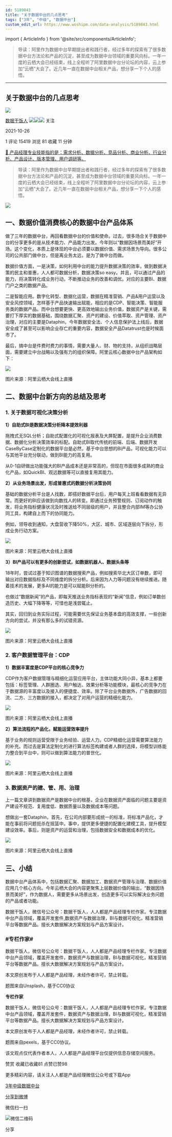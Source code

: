 ```yaml
---
id: 5189843
title: "关于数据中台的几点思考"
tags: ["3年", "中级", "数据中台"]
custom_edit_url: https://www.woshipm.com/data-analysis/5189843.html
---
```

import { ArticleInfo } from '@site/src/components/ArticleInfo';

<ArticleInfo
    author="数据干饭人"
    authorLink="https://www.woshipm.com/u/850132"
    published="2021-10-26"
    views={15419}
    comments={1}
    collects={81}
/>

> 导读：阿里作为数据中台早期提出者和践行者，经过多年的探索有了很多数据中台方法论和产品的沉淀，甚至成为数据中台领域的重要风向标。一年一度的云栖大会已经结束，线上全程听了阿里数据中台分论坛的内容，云上参加“云栖”大会了。近几年一直在数据中台相关产品，想分享一下个人的感悟。

---

## 关于数据中台的几点思考

[![](https://image.woshipm.com/wp-files/2021/09/cOGve0gK4PPmNSNMsXSG.jpg!/both/72x72)](https://www.woshipm.com/u/850132)

[数据干饭人](https://www.woshipm.com/u/850132) ![](https://static.woshipm.com/tag/1121_1@2x.png)![](https://static.woshipm.com/tag/2103_1@2x.png)![](https://static.woshipm.com/tag/2104_1@2x.png) 关注

2021-10-26

1 评论 15419 浏览 81 收藏 11 分钟

[🔗 产品经理专业技能指的是：需求分析、数据分析、竞品分析、商业分析、行业分析、产品设计、版本管理、用户调研等。](https://ke.qidianla.com/courses/90pm)

> 导读：阿里作为数据中台早期提出者和践行者，经过多年的探索有了很多数据中台方法论和产品的沉淀，甚至成为数据中台领域的重要风向标。一年一度的云栖大会已经结束，线上全程听了阿里数据中台分论坛的内容，云上参加“云栖”大会了。近几年一直在数据中台相关产品，想分享一下个人的感悟。

![](https://image.woshipm.com/wp-files/2021/10/oqlCfzWHV60nnc75SlP5.jpg)

## 一、数据价值消费核心的数据中台产品体系

做了三年的数据中台，再回看数据中台的价值和使命。过去，很多场合关于数据中台的分享更多的是从技术能力、产品能力出发。今年则以“数据因场景而美好”开场。这个变化，本质上是体现的中台必须要以数据价值、需求场景为导向。很多公司的公共部门做中台，但是离业务太远，是为了做中台而做。

数据价值方面，一是决策，如何利用中台的能力提升数据决策的效率，做到数据决策的民主和普惠，人人都可数据分析，数据决策so easy。并且，可以通过产品的能力，将决策转化成业务行动，不断推动业务的改善和调优。对应的主要BI、数据门户之类的数据产品。

二是智能应用。数字化转型、数据化运营，数据在精准营销、产品&用户运营以及安全风控领域，怎样基于产品快速输出赋能，相应的是CDP、智能决策、智能服务类的数据产品。而中台想要更快、更高效地输出业务价值，数据资产是关键，需要打下厚实的数据基础，围绕数据汇聚、资产的建设、价值萃取、资产管理、资产治理，对应的主要是Dataphin，今年数据安全法、个人信息保护法上线后，数据安全成了甚至可以影响企业存亡的重要内容，数据安全产品Datatrust也是时候面市了。

最后，搞中台是件费时费力的事情，需要大量人、财、物的支持，从组织战略层面，需要建立中台战略以及强有力的组织保障。阿里云核心数据中台产品架构如下：

![](https://image.woshipm.com/wp-files/2021/10/kL6NaoF2hQsBqlBQEnLb.png)

图片来源：阿里云栖大会线上直播

## 二、数据中台新方向的总结及思考

### 1\. 关于数据可视化决策分析

**1）自助式BI是数据决策分析降本提效利器**

拖拽式无SQL分析；自助式配置化的可视化报表及大屏配置，是提升企业消费数据、数据化分析决策效率的标配。自助式BI取代传统的前端、后端、数据开发CaseByCase定制化的数据平台是必然，基于中台思想的BI产品，可视化能力可以与其他平台充分联动，做到BI能力的高复用。

从0-1自研做出功能强大的BI产品成本还是非常高的，但现在市面很多成熟的商业化产品，如QuickBI、观远数据等可以直接复用其能力。

**2）从业务场景出发，形成普惠式的数据分析决策协同**

基础的数据分析平台是人找数，即搭好数据平台后，用户每天上班看看数据有无异常。而更好的BI应该做到向数找人的转变。即通过业务预警规则、订阅动作的触发，将业务指标健康状况及时推送给不同层级的用户，并且整合内部IM等办公协同工具，构建自上而下的协同能力。

例如，领导收到通知，大盘营收下降50%，大区、城市、区域逐层向下拆分，形成业务行动方案。

![](https://image.woshipm.com/wp-files/2021/10/9S4lT6weJyRRKpI9Utyi.png)

图片来源：阿里云栖大会线上直播

**3）BI产品可以有更多的创新尝试，如数据机器人、数据头条等**

18年时，尝试过基于知识图谱的数据搜索产品，例如搜索华北大区订单数，即可输出对应数据指标及不同维度的拆分分析。后来因为人力等问题没有继续推进。随着技术的发展，更多AI的能力是可以赋能BI分析的。

也做过“数据新闻”的产品，即每天推送业务指标表现的“新闻”信息，例如订单数创造历史、大幅下降等等，可惜也是浅尝辄止。

其实，回归到业务实际过程，可能需要优先保证业务基本盘的高效支撑，一些创新方向的尝试，并没有那么多的试错资源。

![](https://image.woshipm.com/wp-files/2021/10/ovHlwXvkdN7y08dX5HCt.png)

图片来源：阿里云栖大会线上直播

### 2\. 客户数据管理平台：CDP

**1）数据丰富度是CDP平台的核心竞争力**

CDP作为客户数据管理与精细化运营应用平台，主体功能大同小异，基本上都要包括：标签管理、人群圈选、用户触达、效果分析等功能模块，最核心的竞争力在于数据源的丰富度以及接入的便捷度、效率。除了平台业务数据外，广告数据的回流、二方、三方数据的接入，都决定了对用户运营的精细化能力。

![](https://image.woshipm.com/wp-files/2021/10/lm60LnEWr6VBQcRmtY9F.png)

图片来源：阿里云栖大会线上直播

**2）算法流程的产品化，赋能运营效率提升**

基于业务的规则运营受限于业务经验、运营人力。CDP精细化运营需要算法能力的补充。而过去是算法定制化的进行算法标签构建或者人群的选择，将模型训练能力整合到平台中，则可以做到算法能力的普世化。

![](https://image.woshipm.com/wp-files/2021/10/3EPiRMKxAlAqvGlfYA0C.png)

图片来源：阿里云栖大会线上直播

### 3\. 数据资产的建、管、用、治理

上一篇文章讲到数据资产是数据中台的根基，企业在数据资产面临的问题主要是资产建设不规范、复用度低、数据质量以及数据成本等问题。

想做出一套Dataphin，首先，在公司内部要形成统一的标准，将标准产品化，才能在事前将问题扼杀在摇篮中。事中，提供更多便捷的配置化建模工具，提升模型建设效率。事后，则是资产的运营和治理，包括数据安全和数据成本的优化。

![](https://image.woshipm.com/wp-files/2021/10/nRsTbPpXDayc4FNAnKNy.png)

图片来源：阿里云栖大会线上直播

## 三、小结

数据中台产品体系中，包括数据汇聚、数据加工、数据资产管理与治理、数据价值应用几个核心方向。今年云栖大会的内容更聚焦上层数据价值的输出，“数据因场景而美好”，作为数据人，需要更多从场景出发，创造更多可以实际解决业务问题的产品或者功能。

数据干饭人，微信号公众号：数据干饭人，人人都是产品经理专栏作家。专注数据中台产品领域，覆盖开发套件,数据资产与数据治理，BI与数据可视化，精准营销平台等数据产品。擅长大数据解决方案规划与产品方案设计。

### #专栏作家#

数据干饭人，微信号公众号：数据干饭人，人人都是产品经理专栏作家。专注数据中台产品领域，覆盖开发套件，数据资产与数据治理，BI与数据可视化，精准营销平台等数据产品。擅长大数据解决方案规划与产品方案设计。

本文原创发布于人人都是产品经理，未经作者许可，禁止转载。

题图来自Unsplash，基于CC0协议

**专栏作家**

数据干饭人，微信号公众号：数据干饭人，人人都是产品经理专栏作家。专注数据中台产品领域，覆盖开发套件，数据资产与数据治理，BI与数据可视化，精准营销平台等数据产品。擅长大数据解决方案规划与产品方案设计。

本文原创发布于人人都是产品经理，未经作者许可，禁止转载。

题图来自pexels，基于CC0协议。

该文观点仅代表作者本人，人人都是产品经理平台仅提供信息存储空间服务。

赞赏 收藏已收藏81 点赞已赞98

更多精彩内容，请关注人人都是产品经理微信公众号或下载App

[3年](https://www.woshipm.com/tag/3%e5%b9%b4)[中级](https://www.woshipm.com/tag/%e4%b8%ad%e7%ba%a7)[数据中台](https://www.woshipm.com/tag/%e6%95%b0%e6%8d%ae%e4%b8%ad%e5%8f%b0)

[分享到微博](https://service.weibo.com/share/share.php?appkey=2775287854&title=关于数据中台的几点思考&url=https://www.woshipm.com/data-analysis/5189843.html&pic=https://image.woshipm.com/wp-files/2021/10/oqlCfzWHV60nnc75SlP5.jpg)

微信扫一扫

![微信二维码](https://api.pwmqr.com/qrcode/create/?url=https://www.woshipm.com/data-analysis/5189843.html)

分享